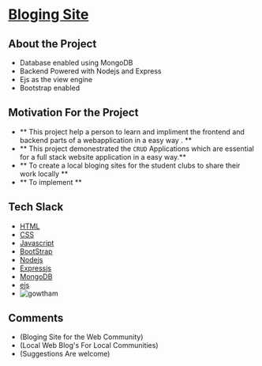 # [Bloging Site]()

## About the Project
- Database enabled using MongoDB
- Backend Powered with Nodejs and Express
- Ejs as the view engine 
- Bootstrap enabled

## Motivation For the Project

 - ** This project help a person to learn and impliment the frontend and backend parts of a webapplication in a easy way . **
 - ** This project demonestrated the `CRUD` Applications which are essential for a full stack website application in a easy way.**
 - ** To create a local bloging sites for the student clubs to share their work locally **
 - ** To implement    **

## Tech Slack
- [HTML](https://html.com/)
- [CSS](https://www.free-css.com/)
- [Javascript](https://www.javascript.com/)
- [BootStrap](https://getbootstrap.com/)
- [Nodejs](https://nodejs.org/en/)
- [Expressjs](https://expressjs.com/)
- [MongoDB](https://www.mongodb.com/)
- [ejs](https://ejs.co/)
- ![gowtham](https://i1.rgstatic.net/ii/profile.image/885156768391168-1588049227109_Q512/Gowthamkishore_Indukuri.jpg)

## 

 ## Comments
 - (Bloging Site for the Web Community)
 - (Local Web Blog's For Local Communities)
 - (Suggestions Are welcome)
